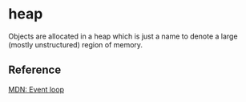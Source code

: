 # heap

Objects are allocated in a heap which is just a name to denote a large (mostly unstructured) region of memory.

## Reference

[MDN: Event loop](https://developer.mozilla.org/en-US/docs/Web/JavaScript/EventLoop)
